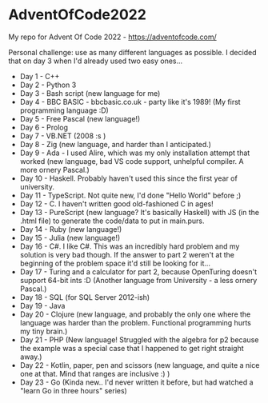 # AdventOfCode2022

My repo for Advent Of Code 2022 - https://adventofcode.com/

Personal challenge: use as many different languages as possible. I decided that on day 3 when I'd already used two easy ones...

+ Day 1 - C++
+ Day 2 - Python 3
+ Day 3 - Bash script (new language for me)
+ Day 4 - BBC BASIC - bbcbasic.co.uk - party like it's 1989! (My first programming language :D)
+ Day 5 - Free Pascal (new language!)
+ Day 6 - Prolog
+ Day 7 - VB.NET (2008 :s )
+ Day 8 - Zig (new language, and harder than I anticipated.)
+ Day 9 - Ada - I used Alire, which was my only installation attempt that worked (new language, bad VS code support, unhelpful compiler. A more ornery Pascal.)
+ Day 10 - Haskell. Probably haven't used this since the first year of university.
+ Day 11 - TypeScript. Not quite new, I'd done "Hello World" before ;)
+ Day 12 - C. I haven't written good old-fashioned C in ages!
+ Day 13 - PureScript (new language? It's basically Haskell) with JS (in the .html file) to generate the code/data to put in main.purs.
+ Day 14 - Ruby (new language!)
+ Day 15 - Julia (new language!)
+ Day 16 - C#. I like C#. This was an incredibly hard problem and my solution is very bad though. If the answer to part 2 weren't at the beginning of the problem space it'd still be looking for it...
+ Day 17 - Turing and a calculator for part 2, because OpenTuring doesn't support 64-bit ints :D (Another language from University - a less ornery Pascal.)
+ Day 18 - SQL (for SQL Server 2012-ish)
+ Day 19 - Java
+ Day 20 - Clojure (new language, and probably the only one where the language was harder than the problem. Functional programming hurts my tiny brain.)
+ Day 21 - PHP (New language! Struggled with the algebra for p2 because the example was a special case that I happened to get right straight away.)
+ Day 22 - Kotlin, paper, pen and scissors (new language, and quite a nice one at that. Mind that ranges are inclusive :) )
+ Day 23 - Go (Kinda new.. I'd never written it before, but had watched a "learn Go in three hours" series)
